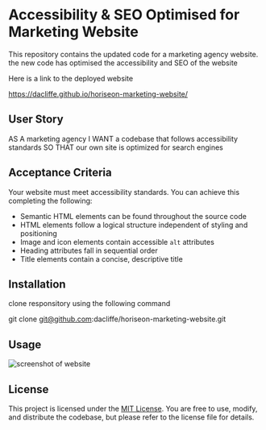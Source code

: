 # Accessibility & SEO Optimised for Marketing Website

This repository contains the updated code for a marketing agency website. the new code has optimised the accessibility and SEO of the website

Here is a link to the deployed website

https://dacliffe.github.io/horiseon-marketing-website/

## User Story

AS A marketing agency
I WANT a codebase that follows accessibility standards
SO THAT our own site is optimized for search engines

## Acceptance Criteria

Your website must meet accessibility standards. You can achieve this completing the following:

- Semantic HTML elements can be found throughout the source code
- HTML elements follow a logical structure independent of styling and positioning
- Image and icon elements contain accessible `alt` attributes
- Heading attributes fall in sequential order
- Title elements contain a concise, descriptive title

## Installation

clone responsitory using the following command

git clone git@github.com:dacliffe/horiseon-marketing-website.git

## Usage

![screenshot of website](https://github.com/dacliffe/horiseon-marketing-website/blob/main/assets/images/screenshot.png?raw=true)

## License

This project is licensed under the [MIT License](https://chat.openai.com/c/LICENSE). You are free to use, modify, and distribute the codebase, but please refer to the license file for details.
